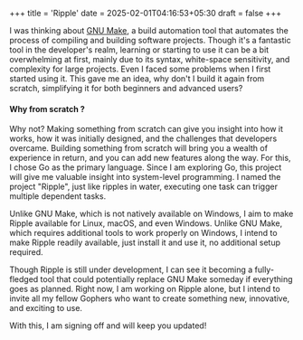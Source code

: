 +++
title = 'Ripple'
date = 2025-02-01T04:16:53+05:30
draft = false
+++

I was thinking about [GNU Make](https://www.gnu.org/software/make/), a build automation tool that automates the process of compiling and building software projects. Though it's a fantastic tool in the developer's realm, learning or starting to use it can be a bit overwhelming at first, mainly due to its syntax, white-space sensitivity, and complexity for large projects. Even I faced some problems when I first started using it. This gave me an idea, why don't I build it again from scratch, simplifying it for both beginners and advanced users?

#### Why from scratch ?
Why not? Making something from scratch can give you insight into how it works, how it was initially designed, and the challenges that developers overcame. Building something from scratch will bring you a wealth of experience in return, and you can add new features along the way. For this, I chose Go as the primary language. Since I am exploring Go, this project will give me valuable insight into system-level programming. I named the project "Ripple", just like ripples in water, executing one task can trigger multiple dependent tasks.

Unlike GNU Make, which is not natively available on Windows, I aim to make Ripple available for Linux, macOS, and even Windows. Unlike GNU Make, which requires additional tools to work properly on Windows, I intend to make Ripple readily available, just install it and use it, no additional setup required.

Though Ripple is still under development, I can see it becoming a fully-fledged tool that could potentially replace GNU Make someday if everything goes as planned. Right now, I am working on Ripple alone, but I intend to invite all my fellow Gophers who want to create something new, innovative, and exciting to use.

With this, I am signing off and will keep you updated!
